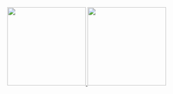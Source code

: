 <div>
<a href="https://github.com/KG-S">
<img loading="lazy" height="180em" src="https://github-readme-stats.vercel.app/api/top-langs/?username=KG-S&layout=compact&langs_count=7&theme=highcontrast"/>
<img loading="lazy" height="180em" src="[![Anurag's GitHub stats](https://github-readme-stats.vercel.app/api?username=KG-S)](https://github.com/KG-S/github-readme-stats)"/>
</div>


<!--
**KG-S/KG-S** is a ✨ _special_ ✨ repository because its `README.md` (this file) appears on your GitHub profile.

Here are some ideas to get you started:

- 🔭 I’m currently working on ...
- 🌱 I’m currently learning ...
- 👯 I’m looking to collaborate on ...
- 🤔 I’m looking for help with ...
- 💬 Ask me about ...
- 📫 How to reach me: ...
- 😄 Pronouns: ...
- ⚡ Fun fact: ...
-->

